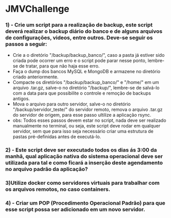 # JMVChallenge

### 1) - Crie um script para a realização de backup, este script deverá realizar o backup diário do banco e de alguns arquivos de configurações, videos, entre outros. Deve-se seguir os passos a seguir:
* Crie a o diretório "/backup/backup_banco/", caso a pasta já estiver sido criada pode ocorrer um erro e o script pode parar nesse ponto, lembre-se de tratar, para que não haja esse erro.
* Faça o dump dos bancos MySQL e MongoDB e armazene no diretório criado anteriormente.
* Compacte os diretórios "/backup/backup_banco/" e "/home/" em um arquivo .tar.gz, salve-o no diretório "/backup/", lembre-se de salvá-lo com a data para que possibilite o controle e remoção de backups antigos.
* Mova o arquivo para outro servidor, salve-o no diretório "/backup/servidor_teste/" do servidor remoto, remova o arquivo .tar.gz do servidor de origem, para esse passo ultilize a aplicação rsync.
* obs: Todos esses passos devem estar no script, nada deve ser realizado manualmente no terminal, ou seja, este script deve rodar em qualquer servidor, sem que para isso seja necessário criar uma estrutura de pastas pré-definidas antes de executá-lo.

### 2) - Este script deve ser executado todos os dias ás 3:00 da manhã, qual aplicação nativa do sistema operacional deve ser utilizada para tal e como ficará a inserção deste agendamento no arquivo padrão da aplicação?

### 3)Utilize docker como servidores virtuais para trabalhar com os arquivos remotos, no caso containers.

### 4) - Criar um POP (Procedimento Operacional Padrão) para que esse script possa ser adicionado em um novo servidor.
